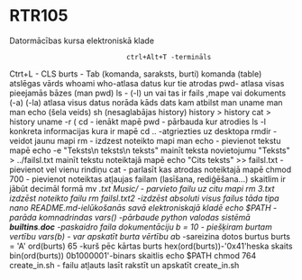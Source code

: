 # RTR105
Datormācības kursa elektroniskā klade
                                 
                                 
                                 ctrl+Alt+T -termināls
Ctrt+L - CLS
burts - Tab (komanda, saraksts, burti)
komanda (table) atslēgas vārds
whoami
who-atlasa datus kur tie atrodas
pwd- atlasa visas pieejamās bāzes  (man pwd)
ls - (-l) un vai tas ir fails ,mape vai dokuments
(-a) 
(-la) atlasa visus datus norāda kāds dats kam atbilst
man uname
man man 
echo (šela veids)
sh (nesaglabājas history)
history > history
cat > history 
uname -r (
cd - ienākt mapē
pwd - pārbauda kur atrodies 
ls -l konkreta informacijas kura ir mapē
cd .. -atgriezties uz desktopa 
rmdir - veidot jaunu mapi
rm - izdzest noteikto mapi 
man echo - pievienot tekstu mapē
echo -e "Teksts\n teksts\n teksts"  mainīt teksta novietojumu
"Teksts" > ../failsl.txt mainīt tekstu noteiktajā mapē
echo "Cits teksts" >> failsl.txt  - pievienot vel vienu rindiņu
cat - parlasīt kas atrodas noteiktajā mapē
chmod 700 - pievienot noteiktas atļaujas failam (lasīšana, rediģēšana...) skaitlim ir jābūt decimāl formā 
mv *.txt Music/   - parvieto failu uz citu mapi 
rm *3*.txt izdzēst noteikto failu 
rm failsl.txt2 -izdzēst absoluti visus failus tāda tipa
nano README.md-ielūkošanās savā elektroniskajā kladē
echo $PATH -parāda komnadrindas
vars() -pārbaude python valodas sistēmā
__builtins__.__doc__ -paskaidro faila dokumentāciju
b = 10 - piešķiram burtam vertību 
vars(b) - var apskatīt burta vērtību 
a*b -sareizina dotos burtus
burts = 'A'  ord(burts) 65 -kurš pēc kārtas burts hex(ord(burts))-'0x41'heska skaits  bin(ord(burts)) 0b1000001'-binars skaitlis
echo $PATH 
chmod 764 create_in.sh - failu atļauts lasīt rakstīt un apskatīt 
create_in.sh 

